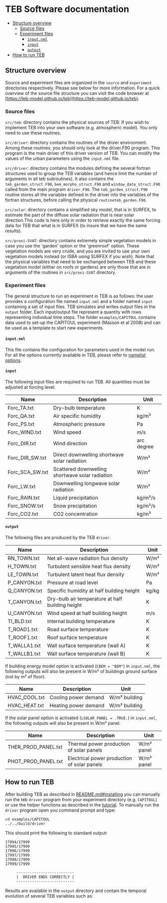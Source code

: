 <!-- omit in toc -->
# TEB Software documentation

- [Structure overview](#structure-overview)
  - [Source files](#source-files)
  - [Experiment files](#experiment-files)
    - [`input.nml`](#inputnml)
    - [`input`](#input)
    - [`output`](#output)
- [How to run TEB](#how-to-run-teb)

## Structure overview

Source and experiment files are organized in the `source` and `experiment` directories respectively. Please see below for more information. For a quick overview of the source file structure you can visit the code browser at [https://teb-model.github.io/teb](https://teb-model.github.io/teb).

### Source files

`src/teb`: directory contains the physical sources of TEB: If you wish to implement TEB into your own software (e.g. atmospheric model). You only need to use these routines.

`src/driver`: directory contains the routines of the driver environment. Among these routines, you should only look at the driver.F90 program. This program is the main driver of this driver version of TEB. You can modify the values of the urban parameters using the `input.nml` file.

`src/driver`: directory contains the modules defining the several fortran structures used to group the TEB variables (and hence limit the number of arguments in all teb subroutines). It also contains the `teb_garden_struct.F90`, `bem_morpho_struct.F90` and `window_data_struct.F90` called from the main program `driver.F90`. The `teb_garden_struct.F90` routine stores all the variables defined in the driver into the variables of the fortran structures, before calling the physical `routineteb_garden.F90`.

`src/solar`: directory contains a simplified sky model, that is in SURFEX, to estimate the part of the diffuse solar radiation that is near solar direction.This code is here only in order to retrieve exactly the same forcing data for TEB that what is in SURFEX (to insure that we have the same results).

`src/proxi-SVAT`: directory contains extremely simple vegetation models in case you use the 'garden' option or the 'greenroof' option. These vegetation models are very crude, and you are invited to use your own vegetation models instead (or ISBA using SURFEX if you wish). Note that the physical variables that need to be exchanged between TEB and these vegetation model (either on roofs or gardens) are only those that are in arguments of the routines in `src/proxi-SVAT` directory.

### Experiment files

The general structure to run an experiment in TEB is as follows: the user provides a configuration file named `input.nml` and a folder named `input` containing a set of input files. TEB simulates and writes output files in the `output` folder. Each input/output file represent a quantity with rows representing  individual time steps. The folder `examples/CAPITOUL` contains data used to set-up the CAPITOUL experiment (Masson et al 2008) and can be used as a template to start new experiments.


#### `input.nml`

This file contains the configuration for parameters used in the model run. For all the options currently available in TEB, please refer to [namelist options](namelist-options.md).


#### `input`

The following input files are required to run TEB. All quantities must be adjusted at forcing level.

| Name            | Description                                     | Unit       |
| --------------- | ----------------------------------------------- | ---------- |
| Forc_TA.txt     | Dry-bulb temperature                            | K          |
| Forc_QA.txt     | Air specific humidity                           | kg/m³      |
| Forc_PS.txt     | Atmospheric pressure                            | Pa         |
| Forc_WIND.txt   | Wind speed                                      | m/s        |
| Forc_DIR.txt    | Wind direction                                  | arc degree |
| Forc_DIR_SW.txt | Direct downwelling shortwave solar radiation    | W/m²       |
| Forc_SCA_SW.txt | Scattered downwelling shortwave solar radiation | W/m²       |
| Forc_LW.txt     | Downwelling longwave solar radiation            | W/m²       |
| Forc_RAIN.txt   | Liquid precipitation                            | kg/m²/s    |
| Forc_SNOW.txt   | Snow precipitation                              | kg/m²/s    |
| Forc_CO2.txt    | CO2 concentration                               | kg/m³      |


#### `output`

The following files are produced by the TEB `driver`.

| Name         | Description                                      | Unit  |
| ------------ | ------------------------------------------------ | ----- |
| RN_TOWN.txt  | Net all-wave radiation flux density              | W/m²  |
| H_TOWN.txt   | Turbulent sensible heat flux density             | W/m²  |
| LE_TOWN.txt  | Turbulent latent heat flux density               | W/m²  |
| P_CANYON.txt | Pressure at road level                           | Pa    |
| Q_CANYON.txt | Specific humidity at half building height        | kg/kg |
| T_CANYON.txt | Dry-bulb air temperature at half building height | K     |
| U_CANYON.txt | Wind speed at half building height               | m/s   |
| TI_BLD.txt   | Internal building temperature                    | K     |
| T_ROAD1.txt  | Road surface temperature                         | K     |
| T_ROOF1.txt  | Roof surface temperature                         | K     |
| T_WALLA1.txt | Wall surface temperature (wall A)                | K     |
| T_WALLB1.txt | Wall surface temperature (wall B)                | K     |


If building energy model option is activated (`CBEM = "BEM"`) in `input.nml`, the following outputs will also be present in W/m² of buildings ground surface  (not by m² of floor).

| Name          | Description          | Unit          |
| ------------- | -------------------- | ------------- |
| HVAC_COOL.txt | Cooling power demand | W/m² building |
| HVAC_HEAT.txt | Heating power demand | W/m² building |

If the solar panel option is activated (`LSOLAR_PANEL = .TRUE.`) in `input.nml`, the following outputs will also be present in W/m² panel.

| Name                | Description                                 | Unit       |
| ------------------- | ------------------------------------------- | ---------- |
| THER_PROD_PANEL.txt | Thermal power production of solar panels    | W/m² panel |
| PHOT_PROD_PANEL.txt | Electrical power production of solar panels | W/m² panel |


## How to run TEB

After building TEB as described in [README.md#installing](../README.md#installing) you can manually run the teb `driver` program from your experiment directory (e.g. `CAPITOUL`) or use the helper functions as described in the [tutorial](tutorial.ipynb). To manually run the `driver` program open you command prompt and type:

```
cd examples/CAPITOUL
../../build/driver
```

This should print the following to standard output:

```
17994/17999
17995/17999
17996/17999
17997/17999
17998/17999
17999/17999

     --------------------------
     |  DRIVER ENDS CORRECTLY |
     --------------------------
```

Results are available in the `output` directory and contain the temporal evolution of several TEB variables such as:

